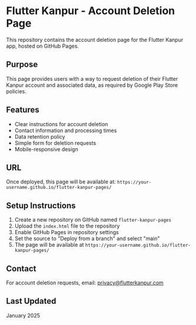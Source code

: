 # Flutter Kanpur - Account Deletion Page

This repository contains the account deletion page for the Flutter Kanpur app, hosted on GitHub Pages.

## Purpose

This page provides users with a way to request deletion of their Flutter Kanpur account and associated data, as required by Google Play Store policies.

## Features

- Clear instructions for account deletion
- Contact information and processing times
- Data retention policy
- Simple form for deletion requests
- Mobile-responsive design

## URL

Once deployed, this page will be available at:
`https://your-username.github.io/flutter-kanpur-pages/`

## Setup Instructions

1. Create a new repository on GitHub named `flutter-kanpur-pages`
2. Upload the `index.html` file to the repository
3. Enable GitHub Pages in repository settings
4. Set the source to "Deploy from a branch" and select "main"
5. The page will be available at `https://your-username.github.io/flutter-kanpur-pages/`

## Contact

For account deletion requests, email: privacy@flutterkanpur.com

## Last Updated

January 2025
